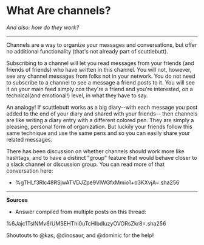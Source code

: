# What Are channels?

*And also: how do they work?*

---

Channels are a way to organize your messages and conversations, but offer no additional functionality (that's not already part of scuttlebutt). 

 Subscribing to a channel will let you read messages from your friends (and friends of friends) who have written in this channel.  You will not, however,  see any channel messages from folks not in your network.  You do not need to subscribe to a channel to see a message a friend posts to it.  You will see it on your main feed simply cos they're a friend and you're interested, on a technical(and emotional!) level, in what they have to say. 

An analogy! If scuttlebutt works as a big diary--with each message you post added to the end of your diary and shared with your friends-- then channels are like writing a diary entry with a different colored pen.  They are simply a pleasing,  personal form of organization.  But  luckily your friends follow this same technique and use the same pens and so you can easily share your related messages.

There has been discussion on whether channels should work more like hashtags, and to have a distinct "group" feature that would behave closer to a slack channel or discussion group.  You can read more of that conversation here:

- %gTHLf3Rlc48RSjwATVDJZpe9VlWGfxMmio1+o3KXvjA=.sha256

---
**Sources**
* Answer compiled from multiple posts on this thread:

%6Jajc1TsINMv6/UMSEHThi0uTcHIbdluzyOVORsZkr8=.sha256

Shoutouts to @kas, @dinosaur, and @dominic for the help!
